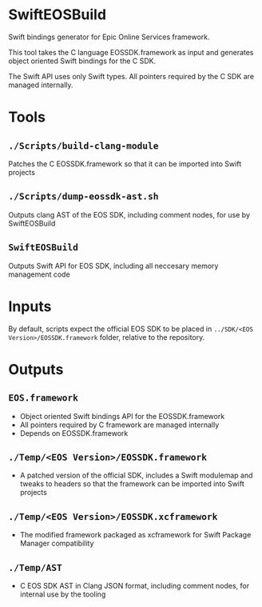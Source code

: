 # SwiftEOSBuild

Swift bindings generator for Epic Online Services framework.

This tool takes the C language EOSSDK.framework as input and generates object oriented Swift bindings for the C SDK.

The Swift API uses only Swift types. All pointers required by the C SDK are managed internally.

# Tools

## `./Scripts/build-clang-module`

Patches the C EOSSDK.framework so that it can be imported into Swift projects

## `./Scripts/dump-eossdk-ast.sh`

Outputs clang AST of the EOS SDK, including comment nodes, for use by SwiftEOSBuild

## `SwiftEOSBuild`

Outputs Swift API for EOS SDK, including all neccesary memory management code

# Inputs

By default, scripts expect the official EOS SDK to be placed in `../SDK/<EOS Version>/EOSSDK.framework` folder, relative to the repository.

# Outputs

## `EOS.framework`
  - Object oriented Swift bindings API for the EOSSDK.framework
  - All pointers required by C framework are managed internally
  - Depends on EOSSDK.framework

## `./Temp/<EOS Version>/EOSSDK.framework`
  - A patched version of the official SDK, includes a Swift modulemap and tweaks to headers so that the framework can be imported into Swift projects
  
## `./Temp/<EOS Version>/EOSSDK.xcframework`
  - The modified framework packaged as xcframework for Swift Package Manager compatibility
  
## `./Temp/AST`
  - C EOS SDK AST in Clang JSON format, including comment nodes, for internal use by the tooling

